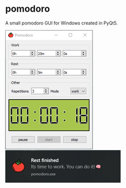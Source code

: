# pomodoro
A small pomodoro GUI for Windows created in PyQt5.




<img src="images/screenshot_1.png">
<img src="images/screenshot_2.png">
